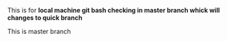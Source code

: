 This is for **local machine git bash checking in master branch whick will changes to quick branch**

This is master branch
